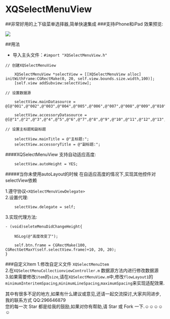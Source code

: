 # XQSelectMenuView
##非常好用的上下级菜单选择器,简单快速集成
###支持iPhone和iPad
效果预览:

![](https://github.com/qianggeProgramer/XQSelectMenuView/blob/master/1.gif)

##用法
* 导入主头文件：`#import "XQSelectMenuView.h"`

```objc
// 创建XQSelectMenuView

    XQSelectMenuView *selectView = [[XQSelectMenuView alloc] initWithFrame:CGRectMake(0, 20, self.view.bounds.size.width,100)];
    [self.view addSubview:selectView];
    
// 设置数据源

    selectView.mainDatasource = @[@"001",@"002",@"003",@"004",@"005",@"006",@"007",@"008",@"009",@"010",@"011",@"012",@"013",@"014",@"015",@"016",@"017",@"018",@"019",@"020",@"021",@"022",@"023",@"024",@"025",@"026",@"027"];
    
    selectView.accessoryDatasource =  @[@"1",@"2",@"3",@"4",@"5",@"6",@"7",@"8",@"9",@"10",@"11",@"12",@"13",@"14",@"15",@"16",@"17"];
    
// 设置主标题和副标题

    selectView.mainTitle = @"主标题:";
    selectView.accessoryTitle = @"副标题:";
```
####XQSelectMenuView 支持自动适应高度:

```objc
    selectView.autoHeight = YES;
```
#####当你未使用autoLayout的时候
在自适应高度的情况下,实现其他控件对selectView依赖

1.遵守协议`<XQSelectMenuViewDelegate>`<br>
2.设置代理:
```objc
    selectView.delegate = self;
```
3.实现代理方法:
```objc
- (void)seleteMenuDidChangeHeight{

    NSLog(@"高度改变了");
    
    self.btn.frame = CGRectMake(100, CGRectGetMaxY(self.selectView.frame)+10, 20, 20);
}
```

###自定义Item
1.修改自定义文件 `XQSelectMenuItem`<br>
2.在`XQSelectMenuCollectionviewController.m` 数据源方法内进行修改数据源<br>
3.如果需要修改`item`的`size`,请在`XQSelectMenuView.m`中,修改`flowLayout1`的`minimumInteritemSpacing`,`minimumLineSpacing`,`maximumSpacing`来实现适配效果.

其中有很多不足的地方,如果有什么建议或意见,还请一起交流探讨,大家共同进步,我的联系方式  QQ:296646879<br>
您的每一次 Star 都是给我的鼓励,如果对你有帮助,请 Star 或 Fork 一下.☺☺☺☺☺


